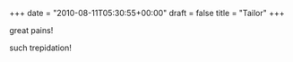 +++
date = "2010-08-11T05:30:55+00:00"
draft = false
title = "Tailor"
+++
<p>great pains!</p>&#13;
<p>such trepidation!</p> 
